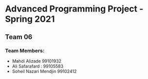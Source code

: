 # Advanced Programming Project - Spring 2021
## Team 06

### Team Members:
- Mahdi Alizade 99101932
- Ali Safarafard : 99105583
- Soheil Nazari Mendjin 99102412
